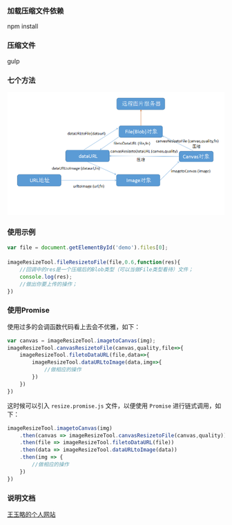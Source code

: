 ### 加载压缩文件依赖
npm install

### 压缩文件
gulp

### 七个方法

![Alt text](./image/xmind.png?raw=true)

### 使用示例

```js
var file = document.getElementById('demo').files[0];

imageResizeTool.fileResizetoFile(file,0.6,function(res){
    //回调中的res是一个压缩后的Blob类型（可以当做File类型看待）文件；
    console.log(res);
    //做出你要上传的操作；
})
```

### 使用Promise

使用过多的会调函数代码看上去会不优雅，如下：

```js
var canvas = imageResizeTool.imagetoCanvas(img);
imageResizeTool.canvasResizetoFile(canvas,quality,file=>{
    imageResizeTool.filetoDataURL(file,data=>{
        imageResizeTool.dataURLtoImage(data,img=>{
            //做相应的操作
        })
    })
})
```

这时候可以引入 `resize.promise.js` 文件，以便使用 `Promise` 进行链式调用，如下：

```js
imageResizeTool.imagetoCanvas(img)
    .then(canvas => imageResizeTool.canvasResizetoFile(canvas,quality))
    .then(file => imageResizeTool.filetoDataURL(file))
    .then(data => imageResizeTool.dataURLtoImage(data))
    .then(img => {
        //做相应的操作
    })
})
```

### 说明文档

[王玉略的个人网站](http://www.wangyulue.com/2017/11/13/JS%E4%B8%AD%E5%9B%BE%E7%89%87%E5%8E%8B%E7%BC%A9%E7%9A%84%E4%B8%80%E8%88%AC%E6%96%B9%E6%B3%95/#more)
